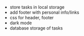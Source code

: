 - store tasks in local storage
- add footer with personal info/links
- css for header, footer
- dark mode
- database storage of tasks
